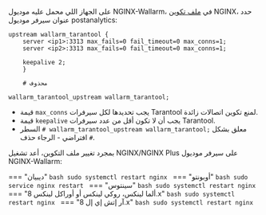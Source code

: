 على الجهاز اللي محمل عليه موديول NGINX-Wallarm، في [ملف تكوين](https://docs.nginx.com/nginx/admin-guide/basic-functionality/managing-configuration-files/) NGINX، حدد عنوان سيرفر موديول postanalytics:

```
upstream wallarm_tarantool {
    server <ip1>:3313 max_fails=0 fail_timeout=0 max_conns=1;
    server <ip2>:3313 max_fails=0 fail_timeout=0 max_conns=1;
    
    keepalive 2;
    }

    # محذوف

wallarm_tarantool_upstream wallarm_tarantool;
```

* قيمة `max_conns` يجب تحديدها لكل سيرفرات Tarantool لمنع تكوين اتصالات زائدة.
* قيمة `keepalive` يجب أن لا تكون أقل من عدد سيرفرات Tarantool.
* السطر `# wallarm_tarantool_upstream wallarm_tarantool;` معلق بشكل افتراضي - الرجاء حذف `#`.

بمجرد تغيير ملف التكوين، أعد تشغيل NGINX/NGINX Plus على سيرفر موديول NGINX-Wallarm:

=== "ديبيان"
    ```bash
    sudo systemctl restart nginx
    ```
=== "أوبونتو"
    ```bash
    sudo service nginx restart
    ```
=== "سينتوس"
    ```bash
    sudo systemctl restart nginx
    ```
=== "ألما لينكس، روكي لينكس أو أوراكل لينكس 8.x"
    ```bash
    sudo systemctl restart nginx
    ```
=== "آر إتش إي إل 8.x"
    ```bash
    sudo systemctl restart nginx
    ```